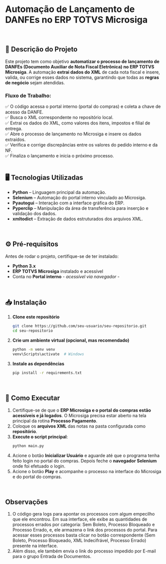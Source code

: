 # **Automação de Lançamento de DANFEs no ERP TOTVS Microsiga**  
<br/>

## 📌 **Descrição do Projeto**  
Este projeto tem como objetivo **automatizar o processo de lançamento de DANFEs (Documento Auxiliar de Nota Fiscal Eletrônica) no ERP TOTVS Microsiga**. A automação **extrai dados do XML** de cada nota fiscal e insere, valida, ou corrige esses dados no sistema, garantindo que todas as **regras de negócio** sejam atendidas.  

### Fluxo de Trabalho:  
✅ O código acessa o portal interno (portal do compras) e coleta a chave de acesso da DANFE.  
✅ Busca o XML correspondente no repositório local.  
✅ Extrai os dados do XML, como valores dos itens, impostos e filial de entrega.  
✅ Abre o processo de lançamento no Microsiga e insere os dados extraídos.  
✅ Verifica e corrige discrepâncias entre os valores do pedido interno e da NF.  
✅ Finaliza o lançamento e inicia o próximo processo.  
<br/>

## 🖥 **Tecnologias Utilizadas**  
- **Python** – Linguagem principal da automação.  
- **Selenium** – Automação do portal interno vinculado ao Microsiga.  
- **Pyautogui** – Interação com a interface gráfica do ERP.  
- **Pyperclip** – Manipulação da área de transferência para inserção e validação dos dados.  
- **xmltodict** – Extração de dados estruturados dos arquivos XML.  
<br/>

## ⚙️ **Pré-requisitos**  
Antes de rodar o projeto, certifique-se de ter instalado:  
- **Python 3.x**    
- **ERP TOTVS Microsiga** instalado e acessível  
- Conta no **Portal interno** - *acessível via navegador* -
<br/>

## 📥 **Instalação**  

1. **Clone este repositório**  
   ```sh
   git clone https://github.com/seu-usuario/seu-repositorio.git
   cd seu-repositorio
   ```
   
2. **Crie um ambiente virtual (opcional, mas recomendado)**  
   ```sh
   python -m venv venv
   venv\Scripts\activate  # Windows
   ```
   
3. **Instale as dependências**  
   ```sh
   pip install -r requirements.txt
   ```
<br/>   

## 🚀 **Como Executar**  

1. Certifique-se de que o **ERP Microsiga e o portal do compras estão acessíveis e já logados**. O Microsiga precisa estar aberto na tela principal da rotina **Processo Pagamento**.  
2. Coloque os **arquivos XML** das notas na pasta configurada como **repositório**.  
3. **Execute o script principal**:  
   ```sh
   python main.py
   ```
4. Acione o botão **Inicializar Usuário** e aguarde até que o programa tenha feito login no portal do compras. Depois feche o **navegador Selenium** onde foi efetuado o login.
5. Acione o botão **Play** e acompanhe o processo na interface do Microsiga e do portal do compras.
<br/>

## **Observações**  

1. O código gera logs para apontar os processos com algum empecilho que ele encontrou. Em sua interface, ele exibe as quantidades de processos errados por categoria: Sem Boleto, Processo Bloqueado e Processo Errado, e, ele armazena o link dos processos do portal. Para acessar esses processos basta clicar no botão correspondente (Sem Boleto, Processo Bloqueado, XML Indecifrável, Processo Errado) presente na interface.
2. Além disso, ele também envia o link do processo impedido por E-mail para o grupo Entrada de Documentos.
   
